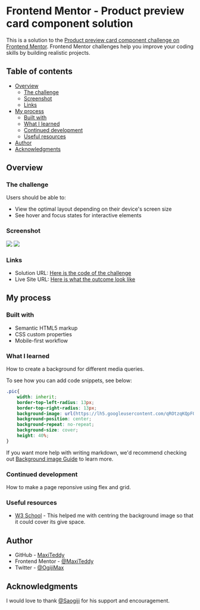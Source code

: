 # Frontend Mentor - Product preview card component solution

This is a solution to the [Product preview card component challenge on Frontend Mentor](https://www.frontendmentor.io/challenges/product-preview-card-component-GO7UmttRfa). Frontend Mentor challenges help you improve your coding skills by building realistic projects. 

## Table of contents

- [Overview](#overview)
  - [The challenge](#the-challenge)
  - [Screenshot](#screenshot)
  - [Links](#links)
- [My process](#my-process)
  - [Built with](#built-with)
  - [What I learned](#what-i-learned)
  - [Continued development](#continued-development)
  - [Useful resources](#useful-resources)
- [Author](#author)
- [Acknowledgments](#acknowledgments)

## Overview

### The challenge

Users should be able to:

- View the optimal layout depending on their device's screen size
- See hover and focus states for interactive elements

### Screenshot

![](https://lh6.googleusercontent.com/um8v7L9L8DR8mXbUQwb62Em1QwigdSxNVgEL_2l2AW2Xk1prWm4Xwc0LEcZl2S9pe70=w2400)
![](https://lh5.googleusercontent.com/dGXRFHRiC2odGgAHx2Y7B7yg9L68bzOKKZN7bLoX8unAL-guxwsCSDvuXQeypQI723I=w2400)

### Links

- Solution URL: [Here is the code of the challenge](https://github.com/MaxiTeddy/Product-preview-card-component)
- Live Site URL: [Here is what the outcome look like](https://product-preview-card-kappa-steel.vercel.app/)

## My process

### Built with

- Semantic HTML5 markup
- CSS custom properties
- Mobile-first workflow

### What I learned

How to create a background for different media queries.

To see how you can add code snippets, see below:

```css
.pic{
    width: inherit;
    border-top-left-radius: 13px;
    border-top-right-radius: 13px;
    background-image: url(https://lh5.googleusercontent.com/qROtzqKQpFOOuLHOeRShVKRk5Z1XrJ5jZ2nBlx8IqtZ6PHNGku4zmD3ro9KMb0sywsg=w2400);
    background-position: center;
    background-repeat: no-repeat;
    background-size: cover;
    height: 40%;
}
```

If you want more help with writing markdown, we'd recommend checking out [Background image Guide](https://www.w3schools.com/html/html_images_background.asp) to learn more.

### Continued development

How to make a page reponsive using flex and grid.

### Useful resources

- [W3 School](https://www.w3schools.com/howto/howto_css_image_center.asp) - This helped me with centring the background image so that it could cover its give space.

## Author

- GitHub - [MaxiTeddy](https://github.com/MaxiTeddy)
- Frontend Mentor - [@MaxiTeddy](https://www.frontendmentor.io/profile/MaxiTeddy)
- Twitter - [@OgijiMax](https://twitter.com/MaxOgiji)

## Acknowledgments

I would love to thank [@Saogiji](https://github.com/saogiji) for his support and encouragement. 

